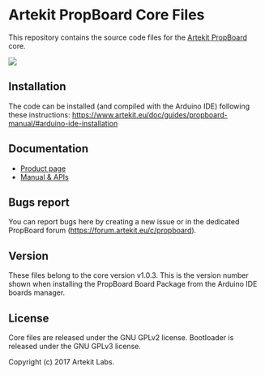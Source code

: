# Artekit PropBoard Core Files

This repository contains the source code files for the [Artekit PropBoard](https://www.artekit.eu/products/devboards/propboard/) core.

[![](https://www.artekit.eu/resources/doc/propboard-manual/propboard-main-doc.jpg)](https://www.artekit.eu/products/devboards/propboard/)

## Installation

The code can be installed (and compiled with the Arduino IDE) following these instructions: https://www.artekit.eu/doc/guides/propboard-manual/#arduino-ide-installation

## Documentation

* [Product page](https://www.artekit.eu/products/devboards/propboard/)
* [Manual & APIs](https://www.artekit.eu/doc/categories/propboard/)

## Bugs report

You can report bugs here by creating a new issue or in the dedicated PropBoard forum (https://forum.artekit.eu/c/propboard).

## Version

These files belong to the core version v1.0.3. This is the version number shown when installing the PropBoard Board Package from the Arduino IDE boards manager.

## License

Core files are released under the GNU GPLv2 license. Bootloader is released under the GNU GPLv3 license.

Copyright (c) 2017 Artekit Labs.
